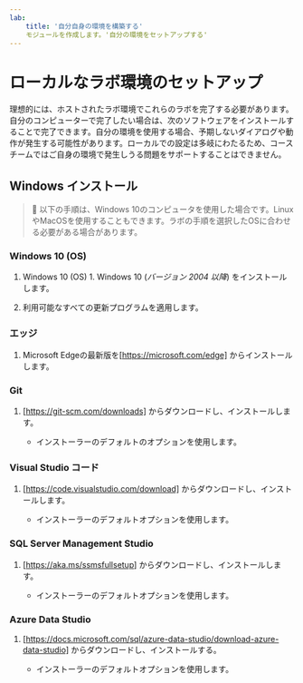 ```yaml
---
lab:
    title: '自分自身の環境を構築する'
    モジュールを作成します。'自分の環境をセットアップする'
---
```


# ローカルなラボ環境のセットアップ

理想的には、ホストされたラボ環境でこれらのラボを完了する必要があります。自分のコンピューターで完了したい場合は、次のソフトウェアをインストールすることで完了できます。自分の環境を使用する場合、予期しないダイアログや動作が発生する可能性があります。ローカルでの設定は多岐にわたるため、コースチームではご自身の環境で発生しうる問題をサポートすることはできません。

## Windows インストール

> &#128221; 以下の手順は、Windows 10のコンピュータを使用した場合です。LinuxやMacOSを使用することもできます。ラボの手順を選択したOSに合わせる必要がある場合があります。

### Windows 10 (OS)

1. Windows 10 (OS) 1. Windows 10 (*バージョン 2004 以降*) をインストールします。

1. 利用可能なすべての更新プログラムを適用します。

### エッジ

1. Microsoft Edgeの最新版を[https://microsoft.com/edge] からインストールします。

### Git

1. [https://git-scm.com/downloads] からダウンロードし、インストールします。

    - インストーラーのデフォルトのオプションを使用します。

### Visual Studio コード

1. [https://code.visualstudio.com/download] からダウンロードし、インストールします。

    - インストーラーのデフォルトオプションを使用します。

### SQL Server Management Studio

1. [https://aka.ms/ssmsfullsetup] からダウンロードし、インストールします。

    - インストーラーのデフォルトオプションを使用します。

### Azure Data Studio

1. [https://docs.microsoft.com/sql/azure-data-studio/download-azure-data-studio] からダウンロードし、インストールする。

    - インストーラーのデフォルトオプションを使用します。
